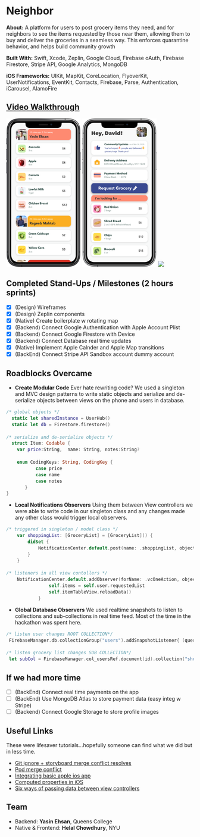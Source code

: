 # Neighbor

**About:** A platform for users to post grocery items they need, and for neighbors to see the items requested by those near them, allowing them to buy and deliver the groceries in a seamless way. This enforces quarantine behavior, and helps build community growth

**Built With:** Swift, Xcode, Zeplin, Google Cloud, Firebase oAuth, Firebase Firestore, Stripe API, Google Analytics, MongoDB

**iOS Frameworks:** UIKit, MapKit, CoreLocation, FlyoverKit, UserNotifications, EventKit, Contacts, Firebase, Parse, Authentication, iCarousel, AlamoFire



## [Video Walkthrough]()
<div style="display: inline-block;">
  <img src="m1.png"  width="200">
  <img src="m2.png"  width="200">
  <img src="m3.jpg"  width="200">
</div><br/>

## Completed Stand-Ups / Milestones (2 hours sprints)
- [x] (Design) Wireframes
- [x] (Design) Zeplin components
- [x] (Native) Create boilerplate w rotating map
- [x] (Backend) Connect Google Authentication with Apple Account Plist
- [x] (Backend) Connect Google Firestore with Device
- [x] (Backend) Connect Database real time updates
- [x] (Native) Implement Apple Calnder and Apple Map transitions
- [x] (BackEnd) Connect Stripe API Sandbox account dummy account

## Roadblocks Overcame
- **Create Modular Code** Ever hate rewriting code? We used a singleton and MVC design patterns to write static objects and serialize and de-serialize objects between views on the phone and users in database.
```swift
/* global objects */
  static let sharedInstance = UserHub()
  static let db = Firestore.firestore()

/* serialize and de-serialize objects */
  struct Item: Codable {
    var price:String,  name: String, notes:String?

    enum CodingKeys: String, CodingKey {
           case price
           case name
           case notes
       }
}
```
- **Local Notifications Observers** Using them between View controllers we were able to write code in our singleton class and any changes made any other class would trigger local observers.
```Swift
/* triggered in singleton / model class */
    var shoppingList: [GroceryList] = [GroceryList]() {
        didSet {
            NotificationCenter.default.post(name: .shoppingList, object: self)
        }
    }

/* listeners in all view contollers */
    NotificationCenter.default.addObserver(forName: .vcOneAction, object: nil, queue: nil) { (notification) in
                self.items = self.user.requestedList
                self.itemTableView.reloadData()
            }

```
- **Global Database Observers**  We used realtime snapshots to listen to collections and sub-collections in real time feed. Most of the time in the hackathon was spent here.
```Swift
/* listen user changes ROOT COLLECTION*/
 FirebaseManager.db.collectionGroup("users").addSnapshotListener{ (querySnapshot, err) in

/* listen grocery list changes SUB COLLECTION*/
 let subCol = FirebaseManager.col_usersRef.document(id).collection("shoppingList").document("requestedItems")
```

## If we had more time
- [ ] (BackEnd) Connect real time payments on the app
- [ ] (BackEnd) Use MongoDB Atlas to store payment data (easy integ w Stripe)
- [ ] (Backend) Connect Google Storage to store profile images

## Useful Links
These were lifesaver tutorials...hopefully someone can find what we did but in less time.
- [Git ignore + storyboard merge conflict resolves](https://guides.codepath.com/ios/Using-Git-with-Terminal)
- [Pod merge conflict](https://medium.com/@amlcurran/how-to-deal-with-conflicts-in-pod-folders-2eb9fa20f465)
- [Integrating basic apple ios app](https://medium.com/appcoda-tutorials/integrating-basic-apple-pay-into-your-ios-app-71f17d48fc9b)
- [Computed properties in iOS](https://stackoverflow.com/questions/24006234/what-is-the-purpose-of-willset-and-didset-in-swift)
- [Six ways of passing data between view controllers](https://learnappmaking.com/pass-data-between-view-controllers-swift-how-to/)






## Team
- Backend: **Yasin Ehsan**, Queens College
- Native & Frontend: **Helal Chowdhury**, NYU
